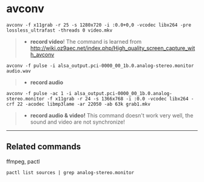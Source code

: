 # avconv

```
avconv -f x11grab -r 25 -s 1280x720 -i :0.0+0,0 -vcodec libx264 -pre lossless_ultrafast -threads 0 video.mkv
```

> * **record video**! The command is learned from http://wiki.oz9aec.net/index.php/High_quality_screen_capture_with_avconv

```
avconv -f pulse -i alsa_output.pci-0000_00_1b.0.analog-stereo.monitor audio.wav
```

> * **record audio**

```
avconv -f pulse -ac 1 -i alsa_output.pci-0000_00_1b.0.analog-stereo.monitor -f x11grab -r 24 -s 1366x768 -i :0.0 -vcodec libx264 -crf 22 -acodec libmp3lame -ar 22050 -ab 63k grab1.mkv
```

> * **record audio & video!** This command doesn't work very well, the sound and video are not synchronize!

************

## Related commands

ffmpeg, pactl

```pactl
pactl list sources | grep analog-stereo.monitor
```
